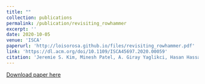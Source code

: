 ```yaml
---
title: ""
collection: publications
permalink: /publication/revisiting_rowhammer
excerpt: ''
date: 2020-10-05
venue: 'ISCA'
paperurl: 'http://loisorosa.github.io/files/revisiting_rowhammer.pdf'
link: 'https://dl.acm.org/doi/10.1109/ISCA45697.2020.00059'
citation: 'Jeremie S. Kim, Minesh Patel, A. Giray Yaglikci, Hasan Hassan, Roknoddin Azizi, <u>Lois Orosa</u>, and Onur Mutlu. <b>"Revisiting RowHammer: An Experimental Analysis of Modern DRAM Devices and Mitigation Techniques."</b> In 47th International Symposium on Computer Architecture (ISCA), 2020.'
---
```

[Download paper here](http://loisorosa.github.io/files/revisiting_rowhammer.pdf)


